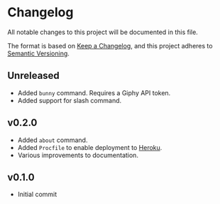 # Changelog

All notable changes to this project will be documented in this file.

The format is based on [Keep a Changelog](https://keepachangelog.com/en/1.0.0/),
and this project adheres to [Semantic Versioning](https://semver.org/spec/v2.0.0.html).

## Unreleased

- Added `bunny` command. Requires a Giphy API token.
- Added support for slash command.

## v0.2.0

- Added `about` command.
- Added `Procfile` to enable deployment to [Heroku](https://heroku.com).
- Various improvements to documentation.

## v0.1.0
- Initial commit
